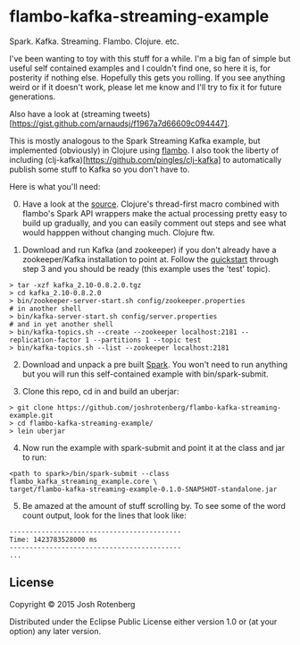 # flambo-kafka-streaming-example

Spark. Kafka. Streaming. Flambo. Clojure. etc.

I've been wanting to toy with this stuff for a while. I'm a big fan of
simple but useful self contained examples and I couldn't find one, so
here it is, for posterity if nothing else. Hopefully this gets you
rolling. If you see anything weird or if it doesn't work, please let
me know and I'll try to fix it for future generations.

Also have a look at (streaming
tweets)[https://gist.github.com/arnaudsj/f1967a7d66609c094447].

This is mostly analogous to the Spark Streaming Kafka example, but
implemented (obviously) in Clojure using
[flambo](https://github.com/yieldbot/flambo). I also took the liberty
of including (clj-kafka)[https://github.com/pingles/clj-kafka] to
automatically publish some stuff to Kafka so you don't have to.

Here is what you'll need:

0. Have a look at the
[source](https://github.com/joshrotenberg/flambo-kafka-streaming-example/blob/master/src/flambo_kafka_streaming_example/core.clj). Clojure's
thread-first macro combined with flambo's Spark API wrappers make the
actual processing pretty easy to build up gradually, and you can
easily comment out steps and see what would happpen without changing
much. Clojure ftw.

1. Download and run Kafka (and zookeeper) if you don't already have a zookeeper/Kafka
installation to point at. Follow the
[quickstart](http://kafka.apache.org/documentation.html#quickstart)
through step 3 and you should be ready (this example uses the 'test'
topic).
```
> tar -xzf kafka_2.10-0.8.2.0.tgz
> cd kafka_2.10-0.8.2.0
> bin/zookeeper-server-start.sh config/zookeeper.properties
# in another shell
> bin/kafka-server-start.sh config/server.properties
# and in yet another shell
> bin/kafka-topics.sh --create --zookeeper localhost:2181 --replication-factor 1 --partitions 1 --topic test
> bin/kafka-topics.sh --list --zookeeper localhost:2181
```

2. Download and unpack a pre built
[Spark](http://spark.apache.org/). You won't need to run anything but
you will run this self-contained example with bin/spark-submit.

3. Clone this repo, cd in and build an uberjar:
```
> git clone https://github.com/joshrotenberg/flambo-kafka-streaming-example.git
> cd flambo-kafka-streaming-example/
> lein uberjar
```

4. Now run the example with spark-submit and point it at the class and jar to run:
```
<path to spark>/bin/spark-submit --class  flambo_kafka_streaming_example.core \
target/flambo-kafka-streaming-example-0.1.0-SNAPSHOT-standalone.jar
```

5. Be amazed at the amount of stuff scrolling by. To see some of the
word count output, look for the lines that look like:

```
-------------------------------------------
Time: 1423783528000 ms
-------------------------------------------
...
```

## License

Copyright © 2015 Josh Rotenberg

Distributed under the Eclipse Public License either version 1.0 or (at
your option) any later version.
